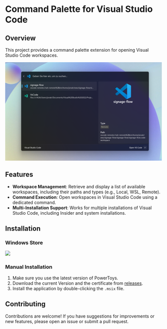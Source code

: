 # Command Palette for Visual Studio Code

## Overview

This project provides a command palette extension for opening Visual Studio Code workspaces.

![Command Palette for Visual Studio Code](./Assets/screenshot.png)

## Features

- **Workspace Management**: Retrieve and display a list of available workspaces, including their paths and types (e.g., Local, WSL, Remote).
- **Command Execution**: Open workspaces in Visual Studio Code using a dedicated command.
- **Multi-Installation Support**: Works for multiple installations of Visual Studio Code, including Insider and system installations.

## Installation

### Windows Store

<a href="https://apps.microsoft.com/detail/9PKCGVQ05TG1?mode=direct">
	<img src="https://get.microsoft.com/images/en-us%20light.svg" width="300"/>
</a>

### Manual Installation

1. Make sure you use the latest version of PowerToys.
2. Download the current Version and the certificate from [releases](https://github.com/JonahFintzDev/CommandPaletteVSCode/releases/).
3. Install the application by double-clicking the `.msix` file.

## Contributing

Contributions are welcome! If you have suggestions for improvements or new features, please open an issue or submit a pull request.

